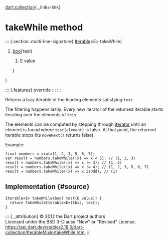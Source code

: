[dart:collection](../../dart-collection/dart-collection-library){._links-link}

takeWhile method
================

::: {.section .multi-line-signature}
[Iterable](../../dart-core/iterable-class)\<E\> takeWhile(

1.  [bool](../../dart-core/bool-class) test(
    1.  E value

    )

)

::: {.features}
override
:::
:::

Returns a lazy iterable of the leading elements satisfying `test`.

The filtering happens lazily. Every new iterator of the returned
iterable starts iterating over the elements of `this`.

The elements can be computed by stepping through
[iterator](../../dart-core/iterable/iterator) until an element is found
where `test(element)` is false. At that point, the returned iterable
stops (its `moveNext()` returns false).

Example:

``` {.language-dart data-language="dart"}
final numbers = <int>[1, 2, 3, 5, 6, 7];
var result = numbers.takeWhile((x) => x < 5); // (1, 2, 3)
result = numbers.takeWhile((x) => x != 3); // (1, 2)
result = numbers.takeWhile((x) => x != 4); // (1, 2, 3, 5, 6, 7)
result = numbers.takeWhile((x) => x.isOdd); // (1)
```

Implementation {#source}
--------------

``` {.language-dart data-language="dart"}
Iterable<E> takeWhile(bool test(E value)) {
  return TakeWhileIterable<E>(this, test);
}
```

::: {._attribution}
© 2012 the Dart project authors\
Licensed under the BSD 3-Clause \"New\" or \"Revised\" License.\
<https://api.dart.dev/stable/2.18.5/dart-collection/IterableMixin/takeWhile.html>
:::
